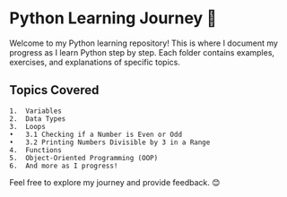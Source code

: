 # Python Learning Journey 🚀

Welcome to my Python learning repository! This is where I document my progress as I learn Python step by step. Each folder contains examples, exercises, and explanations of specific topics.

## Topics Covered
	1.	Variables
	2.	Data Types
	3.	Loops
	•	3.1 Checking if a Number is Even or Odd
	•	3.2 Printing Numbers Divisible by 3 in a Range
	4.	Functions
	5.	Object-Oriented Programming (OOP)
	6.	And more as I progress!

Feel free to explore my journey and provide feedback. 😊
